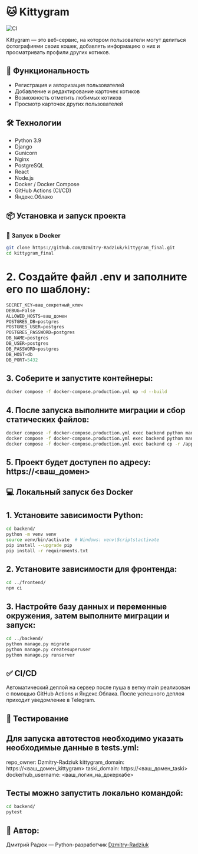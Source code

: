 # 🐱 Kittygram

![CI](https://github.com/Dzmitry-Radziuk/kittygram/actions/workflows/main.yml/badge.svg)

Kittygram — это веб-сервис, на котором пользователи могут делиться фотографиями своих кошек, добавлять информацию о них и просматривать профили других котиков.

## 🚀 Функциональность

- Регистрация и авторизация пользователей
- Добавление и редактирование карточек котиков
- Возможность отметить любимых котиков
- Просмотр карточек других пользователей

## 🛠️ Технологии

- Python 3.9
- Django
- Gunicorn
- Nginx
- PostgreSQL
- React
- Node.js
- Docker / Docker Compose
- GitHub Actions (CI/CD)
- Яндекс.Облако

## 📦 Установка и запуск проекта

### 🔧 Запуск в Docker

```bash
git clone https://github.com/Dzmitry-Radziuk/kittygram_final.git
cd kittygram_final
```
# 2. Создайте файл .env и заполните его по шаблону:

```h
SECRET_KEY=ваш_секретный_ключ
DEBUG=False
ALLOWED_HOSTS=ваш_домен
POSTGRES_DB=postgres
POSTGRES_USER=postgres
POSTGRES_PASSWORD=postgres
DB_NAME=postgres
DB_USER=postgres
DB_PASSWORD=postgres
DB_HOST=db
DB_PORT=5432
```
## 3. Cоберите и запустите контейнеры:

```bash
docker compose -f docker-compose.production.yml up -d --build
```
## 4. После запуска выполните миграции и сбор статических файлов:

```bash
docker compose -f docker-compose.production.yml exec backend python manage.py migrate
docker compose -f docker-compose.production.yml exec backend python manage.py collectstatic --noinput
docker compose -f docker-compose.production.yml exec backend cp -r /app/collected_static/. /backend_static/static/
```
 
## 5. Проект будет доступен по адресу: https://<ваш_домен>

## 💻 Локальный запуск без Docker

## 1. Установите зависимости Python:

```bash
cd backend/
python -m venv venv
source venv/bin/activate  # Windows: venv\Scripts\activate
pip install --upgrade pip
pip install -r requirements.txt
```
## 2. Установите зависимости для фронтенда:

```bash
cd ../frontend/
npm ci
```
## 3. Настройте базу данных и переменные окружения, затем выполните миграции и запуск:
```bash
cd ../backend/
python manage.py migrate
python manage.py createsuperuser
python manage.py runserver

```

## ✅ CI/CD

Автоматический деплой на сервер после пуша в ветку main реализован с помощью GitHub Actions и Яндекс.Облака. После успешного деплоя приходит уведомление в Telegram.

## 🧪 Тестирование
## Для запуска автотестов необходимо указать необходимые данные в tests.yml:

repo_owner: Dzmitry-Radziuk
kittygram_domain: https://<ваш_домен_kittygram>
taski_domain: https://<ваш_домен_taski>
dockerhub_username: <ваш_логин_на_докерхабе>

## Тесты можно запустить локально командой:

```bash
cd backend/
pytest
```
## 👤 Автор:
Дмитрий Радюк — Python-разработчик
[Dzmitry-Radziuk](https://github.com/Dzmitry-Radziuk)
